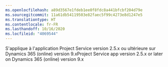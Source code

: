 ```yaml
---
ms.openlocfilehash: a89d3567e1fdeb1ee0f8fdc8a441bfcbf204d79e
ms.sourcegitcommit: 11a61db54119503e82faec5f99c4273e8d1247e5
ms.translationtype: HT
ms.contentlocale: fr-FR
ms.lasthandoff: 10/16/2020
ms.locfileid: "4069544"
---
```

<span data-ttu-id="4acb1-101">S'applique à l'application Project Service version 2.5.x ou ultérieure sur Dynamics 365 (online) version 9.x</span><span class="sxs-lookup"><span data-stu-id="4acb1-101">Project Service app version 2.5.x or later on Dynamics 365 (online) version 9.x</span></span>
